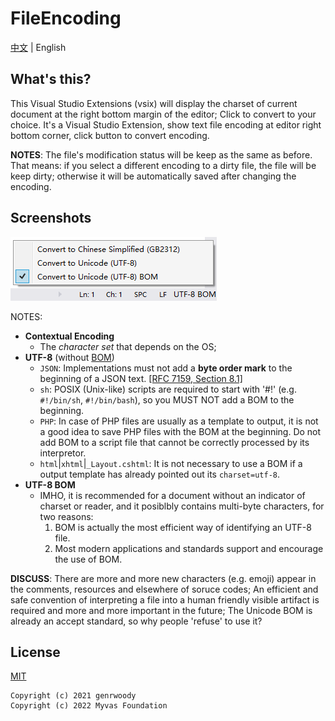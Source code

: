 ﻿# FileEncoding

[中文](./README.zh.md) | English

## What's this?
This Visual Studio Extensions (vsix) will display the charset of current document at the right bottom margin of the editor; Click to convert to your choice.
It's a Visual Studio Extension, show text file encoding at editor right bottom corner, click button to convert encoding.

**NOTES**: The file's modification status will be keep as the same as before. That means: if you select a different encoding to a dirty file, the file will be keep dirty; otherwise it will be automatically saved after changing the encoding.

## Screenshots

![Preview](docs/screenshots/Preview.png?raw=true "Preview")

NOTES:
- **Contextual Encoding**
    - The *character set* that depends on the OS;
- **UTF-8** (without [BOM](http://en.wikipedia.org/wiki/Byte_order_mark))
    - `JSON`: Implementations must not add a **byte order mark** to the beginning of a JSON text. [[RFC 7159, Section 8.1]](https://www.rfc-editor.org/rfc/rfc7159#section-8.1) 
    - `sh`: POSIX (Unix-like) scripts are required to start with '#!' (e.g. `#!/bin/sh`, `#!/bin/bash`), so you MUST NOT add a BOM to the beginning.
    - `PHP`: In case of PHP files are usually as a template to output, it is not a good idea to save PHP files with the BOM at the beginning. Do not add BOM to a script file that cannot be correctly processed by its interpretor. 
    - `html`|`xhtml`|`_Layout.cshtml`: It is not necessary to use a BOM if a output template has already pointed out its `charset=utf-8`.
- **UTF-8 BOM**
    - IMHO, it is recommended for a document without an indicator of charset or reader, and it posiblbly contains multi-byte characters, for two reasons:
        1. BOM is actually the most efficient way of identifying an UTF-8 file.
        2. Most modern applications and standards support and encourage the use of BOM.
        
**DISCUSS**: There are more and more new characters (e.g. emoji) appear in the comments, resources and elsewhere of soruce codes; An efficient and safe convention of interpreting a file into a human friendly visible artifact is required and more and more important in the future; The Unicode BOM is already an accept standard, so why people 'refuse' to use it? 
 
## License
[MIT](LICENSE.txt)

```
Copyright (c) 2021 genrwoody
Copyright (c) 2022 Myvas Foundation
```